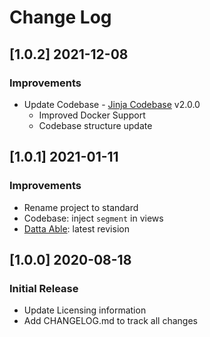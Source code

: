 # Change Log

## [1.0.2] 2021-12-08
### Improvements

- Update Codebase - [Jinja Codebase](https://github.com/app-generator/boilerplate-code-jinja/releases) v2.0.0
  - Improved Docker Support
  - Codebase structure update

## [1.0.1] 2021-01-11
### Improvements

- Rename project to standard
- Codebase: inject `segment` in views
- [Datta Able](https://github.com/codedthemes/datta-able-bootstrap-dashboard): latest revision

## [1.0.0] 2020-08-18
### Initial Release

- Update Licensing information
- Add CHANGELOG.md to track all changes
